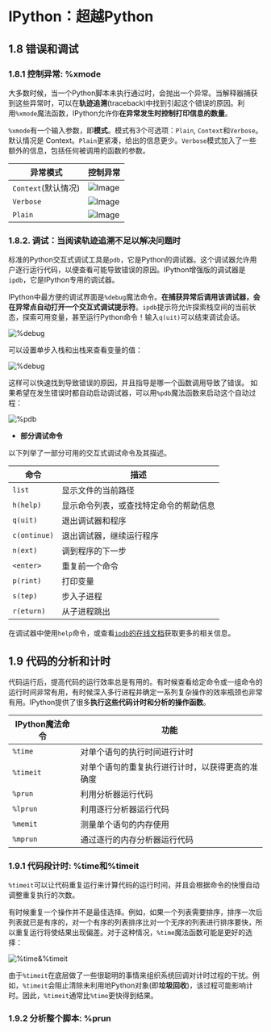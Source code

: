 # IPython：超越Python

## 1.8 错误和调试

### 1.8.1 控制异常: %xmode

大多数时候，当一个Python脚本未执行通过时，会抛出一个异常。当解释器捕获到这些异常时，可以在**轨迹追溯**(traceback)中找到引起这个错误的原因。利用`%xmode`魔法函数，IPython允许你**在异常发生时控制打印信息的数量**。

`%xmode`有一个输入参数，即**模式**。模式有3个可选项：`Plain`, `Context`和`Verbose`。默认情况是 Context。`Plain`更紧凑，给出的信息更少。`Verbose`模式加入了一些额外的信息，包括任何被调用的函数的参数。

|    异常模式                 | 控制异常 |
| ------------------- | -------- |
| `Context`(默认情况) |  ![Image](https://pic4.zhimg.com/80/v2-e436051718a2f95f38d93522d18c3cc5.png)        |
| `Verbose`           |   ![Image](https://pic4.zhimg.com/80/v2-b64dcf45a31c168ee964628d91a4bc99.png)       |
| `Plain`                    |  ![Image](https://pic4.zhimg.com/80/v2-85e998b09772b6eb9fba7a95ce3c0941.png)        |

### 1.8.2. 调试：当阅读轨迹追溯不足以解决问题时

标准的Python交互式调试工具是`pdb`，它是Python的调试器。这个调试器允许用户逐行运行代码，以便查看可能导致错误的原因。IPython增强版的调试器是`ipdb`，它是IPython专用的调试器。

IPython中最方便的调试界面是`%debug`魔法命令。**在捕获异常后调用该调试器，会在异常点自动打开一个交互式调试提示符**。`ipdb`提示符允许探索栈空间的当前状态，探索可用变量，甚至运行Python命令！输入`q(uit)`可以结束调试会话。

![%debug](https://pic4.zhimg.com/80/v2-768333cf4d68902eeae9bc7a6be203f2.png)

可以设置单步入栈和出栈来查看变量的值：

![%debug](https://pic4.zhimg.com/80/v2-7b30e3ebe3560f832586de5f66b4b675.png)

这样可以快速找到导致错误的原因，并且指导是哪一个函数调用导致了错误。
如果希望在发生错误时都自动启动调试器，可以用`%pdb`魔法函数来启动这个自动过程：

![%pdb](https://pic4.zhimg.com/80/v2-b46bac5955ce3d3717d6ce89be23a88a.png)

- **部分调试命令**

以下列举了一部分可用的交互式调试命令及其描述。

| 命令         | 描述                                   |
| ------------ | -------------------------------------- |
| `list`       | 显示文件的当前路径                     |
| `h(help)`    | 显示命令列表，或查找特定命令的帮助信息 |
| `q(uit)`     | 退出调试器和程序                       |
| `c(ontinue)` | 退出调试器，继续运行程序               |
| `n(ext)`     | 调到程序的下一步                       |
| `<enter>`    | 重复前一个命令                         |
| `p(rint)`    | 打印变量                               |
| `s(tep)`     | 步入子进程                             |
| `r(eturn)`   | 从子进程跳出                                       |

在调试器中使用`help`命令，或查看[`ipdb`的在线文档](https://github.com/gotcha/ipdb)获取更多的相关信息。

## 1.9 代码的分析和计时

代码运行后，提高代码的运行效率总是有用的。有时候查看给定命令或一组命令的运行时间非常有用，有时候深入多行进程并确定一系列复杂操作的效率瓶颈也非常有用。IPython提供了很多**执行这些代码计时和分析的操作函数**。

| IPython魔法命令 | 功能                                             |
| --------------- | ------------------------------------------------ |
| `%time`         | 对单个语句的执行时间进行计时                     |
| `%timeit`       | 对单个语句的重复执行进行计时，以获得更高的准确度 |
| `%prun`         | 利用分析器运行代码                               |
| `%lprun`        | 利用逐行分析器运行代码                           |
| `%memit`        | 测量单个语句的内存使用                           |
| `%mprun`        | 通过逐行的内存分析器运行代码                     |

### 1.9.1 代码段计时: %time和%timeit

`%timeit`可以让代码重复运行来计算代码的运行时间，并且会根据命令的快慢自动调整重复执行的次数。

有时候重复一个操作并不是最佳选择。例如，如果一个列表需要排序，排序一次后列表就已是有序的，对一个有序的列表排序比对一个无序的列表进行排序要快，所以重复运行将使结果出现偏差。对于这种情况，`%time`魔法函数可能是更好的选择：

![%time&%timeit](https://pic4.zhimg.com/80/v2-3b523b7686d16a1a85e9d97dab8c50b5.png)

由于`%timeit`在底层做了一些很聪明的事情来组织系统回调对计时过程的干扰。例如，`%timeit`会阻止清除未利用地Python对象(即**垃圾回收**)，该过程可能影响计时。因此，`%timeit`通常比`%time`更快得到结果。

### 1.9.2 分析整个脚本: %prun
